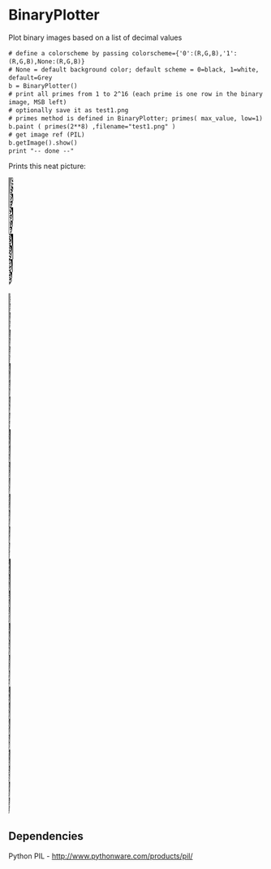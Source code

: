BinaryPlotter
=====

Plot binary images based on a list of decimal values

    # define a colorscheme by passing colorscheme={'0':(R,G,B),'1':(R,G,B),None:(R,G,B)} 
    # None = default background color; default scheme = 0=black, 1=white, default=Grey
    b = BinaryPlotter()
    # print all primes from 1 to 2^16 (each prime is one row in the binary image, MSB left)
    # optionally save it as test1.png
    # primes method is defined in BinaryPlotter; primes( max_value, low=1)
    b.paint ( primes(2**8) ,filename="test1.png" )
    # get image ref (PIL)
    b.getImage().show()
    print "-- done --"
    

Prints this neat picture:

![BinaryPlot1](https://github.com/tintinweb/stuff/raw/master/BinaryPlotter/primes_upto1024.png "BinaryPlot of Primes up to 256")   

![BinaryPlot2](https://github.com/tintinweb/stuff/raw/master/BinaryPlotter/primes_14bit.png "14 Bit primes binary plot")  

 
Dependencies
-------------

Python PIL - http://www.pythonware.com/products/pil/
